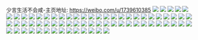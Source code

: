 少言生活不会咸-主页地址: https://weibo.com/u/1739610385 
![](https://wx4.sinaimg.cn/mw2000/67b05911ly1h9irvw2sfyj20u0140q7l.jpg) 
![](https://wx4.sinaimg.cn/mw2000/67b05911ly1h9irvvkj29j20u014143a.jpg) 
![](https://wx4.sinaimg.cn/mw2000/67b05911ly1h9irvx5wjhj20u01e0tis.jpg) 
![](https://wx4.sinaimg.cn/mw2000/67b05911ly1h9irvwfqu8j20u01400xf.jpg) 
![](https://wx4.sinaimg.cn/mw2000/67b05911ly1h9h0jvs8flj22422tfqv6.jpg) 
![](https://wx4.sinaimg.cn/mw2000/67b05911ly1h9h0k30jgcj21z82mze82.jpg) 
![](https://wx4.sinaimg.cn/mw2000/67b05911ly1h9h0k1q47lj21zl2nhe82.jpg) 
![](https://wx4.sinaimg.cn/mw2000/67b05911ly1h9h0jx4z8jj223z2tbnpd.jpg) 
![](https://wx4.sinaimg.cn/mw2000/67b05911ly1h9h0k0aabsj22772xl7wj.jpg) 
![](https://wx4.sinaimg.cn/mw2000/67b05911ly1h9h0k3wolcj22332337wh.jpg) 
![](https://wx4.sinaimg.cn/mw2000/67b05911ly1h9h0jxxfx5j226a2wex6q.jpg) 
![](https://wx4.sinaimg.cn/mw2000/67b05911ly1h9h0k4z308j22cy340u0y.jpg) 
![](https://wx4.sinaimg.cn/mw2000/67b05911ly1h9h0jttgsdj22c03404qs.jpg) 
![](https://wx4.sinaimg.cn/mw2000/67b05911ly1h9bba9os8yj20u019cn67.jpg) 
![](https://wx4.sinaimg.cn/mw2000/67b05911ly1h9bba9co68j20u0140te5.jpg) 
![](https://wx4.sinaimg.cn/mw2000/67b05911ly1h9bbaa4s1xj20u0140qex.jpg) 
![](https://wx4.sinaimg.cn/mw2000/67b05911ly1h9bbaalh26j20u00zqdng.jpg) 
![](https://wx4.sinaimg.cn/mw2000/67b05911ly1h906no0av0j222o340e82.jpg) 
![](https://wx4.sinaimg.cn/mw2000/67b05911ly1h906nsxlhyj21o02807wi.jpg) 
![](https://wx4.sinaimg.cn/mw2000/67b05911ly1h906nmupdjj22ik3407wi.jpg) 
![](https://wx4.sinaimg.cn/mw2000/67b05911ly1h8ouz93ursj21o0280kjm.jpg) 
![](https://wx4.sinaimg.cn/mw2000/67b05911ly1h8ouy8paioj22801o0qv6.jpg) 
![](https://wx4.sinaimg.cn/mw2000/67b05911ly1h8ouyxsy1hj22801o0npe.jpg) 
![](https://wx4.sinaimg.cn/mw2000/67b05911ly1h8ouy29htnj22801o0npe.jpg) 
![](https://wx4.sinaimg.cn/mw2000/67b05911ly1h8ouxhea7uj22801o0hdu.jpg) 
![](https://wx4.sinaimg.cn/mw2000/67b05911ly1h8ouxtt7x3j22801o0qv6.jpg) 
![](https://wx4.sinaimg.cn/mw2000/67b05911ly1h8ouxd4mlaj22801o0kjm.jpg) 
![](https://wx4.sinaimg.cn/mw2000/67b05911ly1h8ouyrc8bqj22801o0kjm.jpg) 
![](https://wx4.sinaimg.cn/mw2000/67b05911ly1h8ouz39ymlj22801o0kjm.jpg) 
![](https://wx4.sinaimg.cn/mw2000/67b05911ly1h773fuon4sj223b2sfe81.jpg) 
![](https://wx4.sinaimg.cn/mw2000/67b05911ly1h773fqbjacj228i2uix6q.jpg) 
![](https://wx4.sinaimg.cn/mw2000/67b05911ly1h773foxe35j227b2xrtew.jpg) 
![](https://wx4.sinaimg.cn/mw2000/67b05911ly1h773ft6o1dj22c0340jwc.jpg) 
![](https://wx4.sinaimg.cn/mw2000/67b05911ly1h71onour7cj224d2ttwpa.jpg) 
![](https://wx4.sinaimg.cn/mw2000/67b05911ly1h71onqupxcj22602w07wj.jpg) 
![](https://wx4.sinaimg.cn/mw2000/67b05911ly1h71onsbv69j22801o07wh.jpg) 
![](https://wx4.sinaimg.cn/mw2000/67b05911ly1h71onmemb3j22c03407wi.jpg) 
![](https://wx4.sinaimg.cn/mw2000/67b05911ly1h6j5yur6thj22c0340x6q.jpg) 
![](https://wx4.sinaimg.cn/mw2000/67b05911ly1h6j5yw6olaj22c0340x6p.jpg) 
![](https://wx4.sinaimg.cn/mw2000/67b05911ly1h68x9g8iocj21vd2qfnpe.jpg) 
![](https://wx4.sinaimg.cn/mw2000/67b05911ly1h68x9inbcbj222g2r9u10.jpg) 
![](https://wx4.sinaimg.cn/mw2000/67b05911ly1h68x9bgowcj22c034247j.jpg) 
![](https://wx4.sinaimg.cn/mw2000/67b05911ly1h5h5oyw8lsj22c0340e83.jpg) 
![](https://wx4.sinaimg.cn/mw2000/67b05911ly1h5h5p0r7h3j22801o0hdu.jpg) 
![](https://wx4.sinaimg.cn/mw2000/67b05911ly1h5h5p1k2wbj22c03404qq.jpg) 
![](https://wx4.sinaimg.cn/mw2000/67b05911ly1h5h5p3ga5ij21n826yqv5.jpg) 
![](https://wx4.sinaimg.cn/mw2000/67b05911ly1h5h5p47x4fj21qy2bxkjl.jpg) 
![](https://wx4.sinaimg.cn/mw2000/67b05911ly1h5h5p589mlj22c0340e82.jpg) 
![](https://wx4.sinaimg.cn/mw2000/67b05911ly1h5h5oxli5nj22c02c0hdt.jpg) 
![](https://wx4.sinaimg.cn/mw2000/67b05911ly1h510tjpajij22c0340npe.jpg) 
![](https://wx4.sinaimg.cn/mw2000/67b05911ly1h4y1ld5bofj20x918c4j3.jpg) 
![](https://wx4.sinaimg.cn/mw2000/67b05911ly1h4y1n0jascj21xx1fyqsj.jpg) 
![](https://wx4.sinaimg.cn/mw2000/67b05911ly1h4y1m9aplcj22801o0npe.jpg) 
![](https://wx4.sinaimg.cn/mw2000/67b05911ly1h4y1lpal22j22801o0x6p.jpg) 
![](https://wx4.sinaimg.cn/mw2000/67b05911ly1h4y1msl2nej22801o0qv6.jpg) 
![](https://wx4.sinaimg.cn/mw2000/67b05911ly1h4y1lahyo6j22801o0qh0.jpg) 
![](https://wx4.sinaimg.cn/mw2000/67b05911ly1h4y1n37ldzj22c02bznpd.jpg) 
![](https://wx4.sinaimg.cn/mw2000/67b05911ly1h4y1ndo48mj22801o01ky.jpg) 
![](https://wx4.sinaimg.cn/mw2000/67b05911ly1h4y1nm7idij21o0280hdu.jpg) 
![](https://wx4.sinaimg.cn/mw2000/67b05911ly1h4y1nxtbjbj22801o0x6q.jpg) 
![](https://wx4.sinaimg.cn/mw2000/67b05911ly1h4ifqdbilkj22801o0b29.jpg) 
![](https://wx4.sinaimg.cn/mw2000/67b05911ly1h4ifqb4by0j21o0280e81.jpg) 
![](https://wx4.sinaimg.cn/mw2000/67b05911ly1h4ifqemrl9j22801o0u0x.jpg) 
![](https://wx4.sinaimg.cn/mw2000/67b05911ly1h4ifqfui3sj22801o0x6p.jpg) 
![](https://wx4.sinaimg.cn/mw2000/67b05911ly1h4ifqhn6w0j21o0280npd.jpg) 
![](https://wx4.sinaimg.cn/mw2000/67b05911ly1h4c5rjcwfwj22801o0e81.jpg) 
![](https://wx4.sinaimg.cn/mw2000/67b05911ly1h49yp44ljwj22c0340qv8.jpg) 
![](https://wx4.sinaimg.cn/mw2000/67b05911ly1h49yp8lzwsj22c0340npg.jpg) 
![](https://wx4.sinaimg.cn/mw2000/67b05911ly1h49youkeblj22c0340x6s.jpg) 
